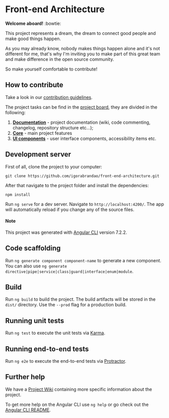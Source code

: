 # Front-end Architecture

**Welcome aboard!** :bowtie:

This project represents a dream, the dream to connect good people and make good things happen.

As you may already know, nobody makes things happen alone and it's not different for me, that's why I'm inviting you to make part of this great team and make difference in the open source community.

So make yourself comfortable to contribute!

## How to contribute

Take a look in our [contribution guidelines](https://github.com/igorabrandao/front-end-architecture/blob/master/contributing.md).

The project tasks can be find in the [project board](https://github.com/igorabrandao/front-end-architecture/projects), they are divided in the following:

1. **[Documentation](https://github.com/igorabrandao/front-end-architecture/projects/5)** - project documentation (wiki, code commenting, changelog, repository structure etc...);
2. **[Core](https://github.com/igorabrandao/front-end-architecture/projects/4)** - main project features
3. **[UI components](https://github.com/igorabrandao/front-end-architecture/projects/3)** - user interface components, accessibility items etc.

## Development server

First of all, clone the project to your computer:

    git clone https://github.com/igorabrandao/front-end-architecture.git
    
After that navigate to the project folder and install the dependencies:

    npm install
    
Run `ng serve` for a dev server. Navigate to `http://localhost:4200/`. The app will automatically reload if you change any of the source files.

#### Note

This project was generated with [Angular CLI](https://github.com/angular/angular-cli) version 7.2.2.

## Code scaffolding

Run `ng generate component component-name` to generate a new component. You can also use `ng generate directive|pipe|service|class|guard|interface|enum|module`.

## Build

Run `ng build` to build the project. The build artifacts will be stored in the `dist/` directory. Use the `--prod` flag for a production build.

## Running unit tests

Run `ng test` to execute the unit tests via [Karma](https://karma-runner.github.io).

## Running end-to-end tests

Run `ng e2e` to execute the end-to-end tests via [Protractor](http://www.protractortest.org/).

## Further help

We have a [Project Wiki](https://github.com/igorabrandao/front-end-architecture/wiki) containing more specific information about the project.

To get more help on the Angular CLI use `ng help` or go check out the [Angular CLI README](https://github.com/angular/angular-cli/blob/master/README.md).
